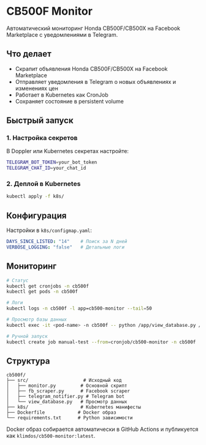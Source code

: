 # CB500F Monitor

Автоматический мониторинг Honda CB500F/CB500X на Facebook Marketplace с уведомлениями в Telegram.

## Что делает

- Скрапит объявления Honda CB500F/CB500X на Facebook Marketplace
- Отправляет уведомления в Telegram о новых объявлениях и изменениях цен
- Работает в Kubernetes как CronJob
- Сохраняет состояние в persistent volume

## Быстрый запуск

### 1. Настройка секретов

В Doppler или Kubernetes секретах настройте:
```bash
TELEGRAM_BOT_TOKEN=your_bot_token
TELEGRAM_CHAT_ID=your_chat_id
```

### 2. Деплой в Kubernetes

```bash
kubectl apply -f k8s/
```

## Конфигурация

Настройки в `k8s/configmap.yaml`:

```yaml
DAYS_SINCE_LISTED: "14"    # Поиск за N дней
VERBOSE_LOGGING: "false"   # Детальные логи
```

## Мониторинг

```bash
# Статус
kubectl get cronjobs -n cb500f
kubectl get pods -n cb500f

# Логи
kubectl logs -n cb500f -l app=cb500-monitor --tail=50

# Просмотр базы данных
kubectl exec -it <pod-name> -n cb500f -- python /app/view_database.py /app/data/current_state.json --detailed

# Ручной запуск
kubectl create job manual-test --from=cronjob/cb500-monitor -n cb500f
```

## Структура

```
cb500f/
├── src/                    # Исходный код
│   ├── monitor.py         # Основной скрипт
│   ├── fb_scraper.py      # Facebook scraper
│   ├── telegram_notifier.py # Telegram bot
│   └── view_database.py   # Просмотр данных
├── k8s/                   # Kubernetes манифесты
├── Dockerfile            # Docker образ
└── requirements.txt      # Python зависимости
```

Docker образ собирается автоматически в GitHub Actions и публикуется как `klimdos/cb500-monitor:latest`.
